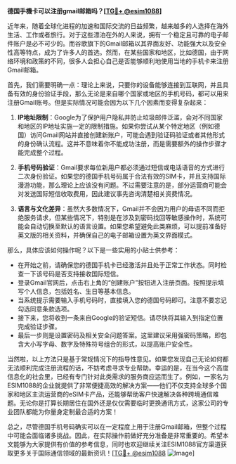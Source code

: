 **德国手機卡可以注册gmail邮箱吗？[[TG💪+ @esim1088](https://t.me/s/esim1088)]**

近年来，随着全球化进程的加速和国际交流的日益频繁，越来越多的人选择在海外生活、工作或者旅行。对于这些漂泊在外的人来说，拥有一个稳定且可靠的电子邮件账户是必不可少的。而谷歌旗下的Gmail邮箱以其界面友好、功能强大以及安全性高等特点，成为了许多人的首选。然而，在某些国家和地区，比如德国，由于网络环境和政策的不同，很多人会担心自己是否能够顺利地使用当地的手机卡来注册Gmail邮箱。

首先，我们需要明确一点：理论上来说，只要你的设备能够连接到互联网，并且具备有效的身份验证手段，那么无论是来自哪个国家或地区的手机号码，都可以用来注册Gmail账号。但是实际情况可能会因为以下几个因素而变得复杂起来：

1. **IP地址限制**：Google为了保护用户隐私并防止垃圾邮件泛滥，会对不同国家和地区的IP地址实施一定的限制措施。如果你尝试从某个特定地区（例如德国）访问Gmail网站并直接创建新账户，可能会遇到验证码验证或者其他形式的身份确认流程。这并不意味着你不能成功注册，而是需要额外的操作步骤才能完成整个过程。

2. **手机号码验证**：Gmail要求每位新用户都必须通过短信或电话语音的方式进行二次身份验证。如果您的德国手机号码属于合法有效的SIM卡，并且支持国际漫游功能，那么理论上应该没有问题。不过需要注意的是，部分运营商可能会对发送国际短信收取费用，因此建议事先咨询清楚相关资费情况。

3. **语言与文化差异**：虽然大多数情况下，Gmail并不会因为用户的母语不同而拒绝服务请求，但某些情况下，特别是在涉及到密码找回等敏感操作时，系统可能会自动切换至默认的语言设置。如果您希望避免此类麻烦，可以提前准备好英文版的相关资料，并确保自己的电子邮箱设置为英文界面模式。

那么，具体应该如何操作呢？以下是一些实用的小贴士供参考：

- 在开始之前，请确保您的德国手机卡已经激活并且处于正常工作状态。同时检查一下该号码是否支持接收国际短信。
- 登录Gmail官网后，点击右上角的“创建账户”按钮进入注册页面。按照提示填写个人信息，包括姓名、生日等基本信息。
- 当系统提示需要输入手机号码时，直接填入您的德国号码即可。注意不要忘记勾选同意条款选项。
- 接下来，您将收到一条来自Google的验证短信。请尽快将其输入到指定位置完成验证步骤。
- 最后一步则是设置密码及相关安全问题答案。这里建议采用强密码策略，即包含大小写字母、数字及特殊符号组合的形式，以提高账户安全性。

当然啦，以上方法只是基于常规情况下的指导性意见。如果您发现自己无论如何都无法顺利完成注册流程的话，不妨考虑寻求专业帮助。幸运的是，在当今这个高度信息化的社会里，已经有专门针对此类需求的服务商应运而生了。例如，一家名为ESIM1088的企业就提供了非常便捷高效的解决方案——他们不仅支持全球多个国家和地区主流运营商的eSIM卡产品，还能够帮助客户快速解决各种跨境通信难题。无论你是打算长期居住在国外还是仅仅需要临时更换通讯方式，这家公司的专业团队都能为你量身定制最合适的方案！

总之，尽管德国手机号码确实可以在一定程度上用于注册Gmail邮箱，但整个过程中可能会面临诸多挑战。因此，在实际操作前做好充分准备是非常重要的。希望本文能够为大家提供有价值的参考信息，同时也欢迎继续关注ESIM1088官方渠道获取更多关于国际通信领域的最新资讯！[[TG💪+ @esim1088](https://t.me/s/esim1088) ![Image](https://i.postimg.cc/4NQfJmqS/Snipaste-2025-05-13-00-14-12.png)]